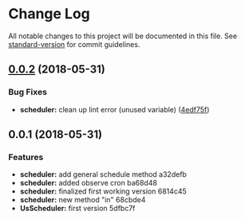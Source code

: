 # Change Log

All notable changes to this project will be documented in this file. See [standard-version](https://github.com/conventional-changelog/standard-version) for commit guidelines.

<a name="0.0.2"></a>
## [0.0.2](https://github.com/ulfalfa/us-scheduler/compare/v0.0.1...v0.0.2) (2018-05-31)


### Bug Fixes

* **scheduler:** clean up lint error (unused variable) ([4edf75f](https://github.com/ulfalfa/us-scheduler/commit/4edf75f))



<a name="0.0.1"></a>
## 0.0.1 (2018-05-31)


### Features

* **scheduler:** add general schedule method a32defb
* **scheduler:** added observe cron ba68d48
* **scheduler:** finalized first working version 6814c45
* **scheduler:** new method "in" 68cbde4
* **UsScheduler:** first version 5dfbc7f
